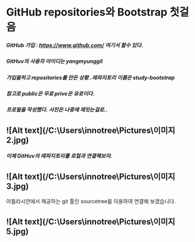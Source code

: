 GitHub repositories와 Bootstrap 첫걸음  
=======================================

##### GitHub 가입 :  https://www.github.com/ 여기서 할수 있다.
##### GitHuv의 사용자 아이디는 yangmyunggil 
##### 가입을하고 repositories를 만든 상황..레파지토리 이름은 study-bootstrap
##### 참고로 public은 무료 prive은 유로이다. 
##### 프로필을 작성했다. 사진은 나중에 재밋는걸로.. 
![Alt text](/C:\Users\innotree\Pictures\이미지 2.jpg)
------------------------------------------
##### 이제 GitHuv의 레파지토리를 로컬과 연결해보자.

![Alt text](/C:\Users\innotree\Pictures\이미지 3.jpg)
----------------------------------------------
아틀라시안에서 제공하는 git 툴인 sourcetree를 이용하여 연결해 보겠습니다.

![Alt text](/C:\Users\innotree\Pictures\이미지 5.jpg)
-----------------------------------------------------











